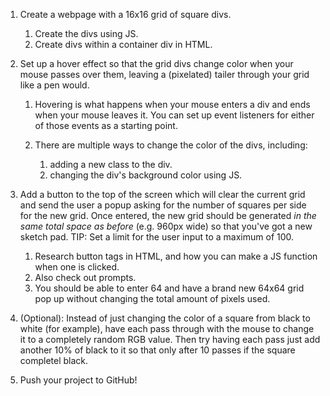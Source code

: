 <To-Do>

1. Create a webpage with a 16x16 grid of square divs.
    1. Create the divs using JS.
    2. Create divs within a container div in HTML.

2. Set up a hover effect so that the grid divs change color when your mouse passes over them, leaving a (pixelated) tailer through your grid like a pen would.
    1. Hovering is what happens when your mouse enters a div and ends when your mouse leaves it. You can set up event listeners for either of those events as a starting point.

    2. There are multiple ways to change the color of the divs, including: 
        1. adding a new class to the div.
        2. changing the div's background color using JS.

3. Add a button to the top of the screen which will clear the current grid and send the user a popup asking for the number of squares per side for the new grid. Once entered, the new grid should be generated *in the same total space as before* (e.g. 960px wide) so that you've got a new sketch pad. TIP: Set a limit for the user input to a maximum of 100.
    1. Research button tags in HTML, and how you can make a JS function when one is clicked.
    2. Also check out prompts.
    3. You should be able to enter 64 and have a brand new 64x64 grid pop up without changing the total amount of pixels used.

4. (Optional): Instead of just changing the color of a square from black to white (for example), have each pass through with the mouse to change it to a completely random RGB value. Then try having each pass just add another 10% of black to it so that only after 10 passes if the square completel black.

5. Push your project to GitHub!

<Completed>